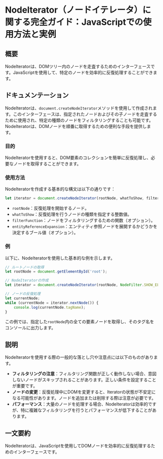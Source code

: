 <!--
Meta Description: # NodeIterator（ノードイテレータ）に関する完全ガイド：JavaScriptでの使用方法と実例 ## 概要 NodeIteratorは、DOMツリー内のノードを走査するためのインターフェースです。JavaScriptを使用して、特定のノードを効率的に反復処理することができます。 ## ド...
Meta Keywords: rootnode, nodeiteratorは, document, let, createnodeiterator
-->

# NodeIterator（ノードイテレータ）に関する完全ガイド：JavaScriptでの使用方法と実例

## 概要
NodeIteratorは、DOMツリー内のノードを走査するためのインターフェースです。JavaScriptを使用して、特定のノードを効率的に反復処理することができます。

## ドキュメンテーション
NodeIteratorは、`document.createNodeIterator`メソッドを使用して作成されます。このインターフェースは、指定されたノードおよびその子ノードを走査するために使用され、特定の種類のノードをフィルタリングすることも可能です。NodeIteratorは、DOMノードを順番に取得するための便利な手段を提供します。

### 目的
NodeIteratorを使用すると、DOM要素のコレクションを簡単に反復処理し、必要なノードを取得することができます。

### 使用方法
NodeIteratorを作成する基本的な構文は以下の通りです：

```javascript
let iterator = document.createNodeIterator(rootNode, whatToShow, filterFunction, entityReferenceExpansion);
```

- `rootNode`：反復処理を開始するノード。
- `whatToShow`：反復処理を行うノードの種類を指定する整数値。
- `filterFunction`：ノードをフィルタリングするための関数（オプション）。
- `entityReferenceExpansion`：エンティティ参照ノードを展開するかどうかを決定するブール値（オプション）。

### 例
以下に、NodeIteratorを使用した基本的な例を示します。

```javascript
// ルートノードの取得
let rootNode = document.getElementById('root');

// NodeIteratorの作成
let iterator = document.createNodeIterator(rootNode, NodeFilter.SHOW_ELEMENT);

// ノードの反復処理
let currentNode;
while (currentNode = iterator.nextNode()) {
    console.log(currentNode.tagName);
}
```

この例では、指定した`rootNode`内の全ての要素ノードを取得し、そのタグ名をコンソールに出力します。

## 説明
NodeIteratorを使用する際の一般的な落とし穴や注意点には以下のものがあります。

- **フィルタリングの注意**：フィルタリング関数が正しく動作しない場合、意図しないノードがスキップされることがあります。正しい条件を設定することが重要です。
- **ノードの変更**：反復処理中にDOMを変更すると、Iteratorの状態が不安定になる可能性があります。ノードを追加または削除する際は注意が必要です。
- **パフォーマンス**：大量のノードを処理する場合、NodeIteratorは効率的ですが、特に複雑なフィルタリングを行うとパフォーマンスが低下することがあります。

## 一文要約
NodeIteratorは、JavaScriptを使用してDOMノードを効率的に反復処理するためのインターフェースです。